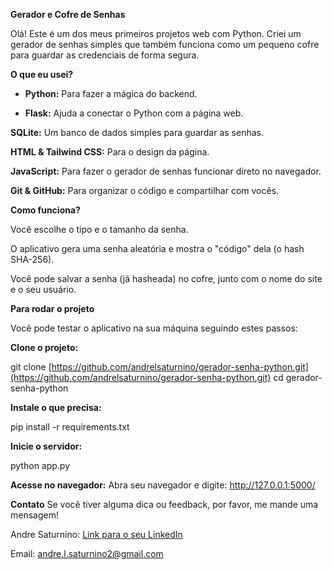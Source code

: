 **Gerador e Cofre de Senhas**
 
Olá! Este é um dos meus primeiros projetos web com Python. Criei um gerador de senhas simples que também funciona como um pequeno cofre para guardar as credenciais de forma segura.

**O que eu usei?**
 
+ **Python:** Para fazer a mágica do backend.

+ **Flask:** Ajuda a conectar o Python com a página web.

**SQLite:** Um banco de dados simples para guardar as senhas.

**HTML & Tailwind CSS:** Para o design da página.

**JavaScript:** Para fazer o gerador de senhas funcionar direto no navegador.

**Git & GitHub:** Para organizar o código e compartilhar com vocês.

 **Como funciona?**
 
Você escolhe o tipo e o tamanho da senha.

O aplicativo gera uma senha aleatória e mostra o "código" dela (o hash SHA-256).

Você pode salvar a senha (já hasheada) no cofre, junto com o nome do site e o seu usuário.

**Para rodar o projeto**

Você pode testar o aplicativo na sua máquina seguindo estes passos:

**Clone o projeto:**

git clone [https://github.com/andrelsaturnino/gerador-senha-python.git](https://github.com/andrelsaturnino/gerador-senha-python.git)
cd gerador-senha-python

**Instale o que precisa:**

pip install -r requirements.txt

**Inicie o servidor:**

python app.py

**Acesse no navegador:**
Abra seu navegador e digite: http://127.0.0.1:5000/

**Contato**
Se você tiver alguma dica ou feedback, por favor, me mande uma mensagem!

Andre Saturnino: [Link para o seu LinkedIn](https://www.linkedin.com/in/andresaturnino/)

Email: andre.l.saturnino2@gmail.com
